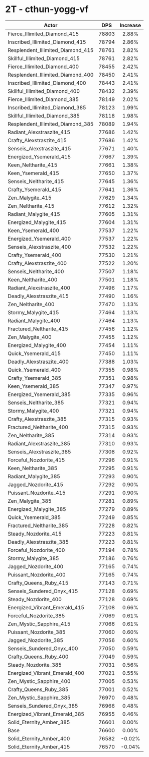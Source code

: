# 2T - cthun-yogg-vf
| Actor | DPS | Increase |
|---|:---:|:---:|
|Fierce_Illimited_Diamond_415|78803|2.88%|
|Inscribed_Illimited_Diamond_415|78794|2.86%|
|Resplendent_Illimited_Diamond_415|78761|2.82%|
|Skillful_Illimited_Diamond_415|78761|2.82%|
|Fierce_Illimited_Diamond_400|78455|2.42%|
|Resplendent_Illimited_Diamond_400|78450|2.41%|
|Inscribed_Illimited_Diamond_400|78443|2.41%|
|Skillful_Illimited_Diamond_400|78432|2.39%|
|Fierce_Illimited_Diamond_385|78149|2.02%|
|Inscribed_Illimited_Diamond_385|78123|1.99%|
|Skillful_Illimited_Diamond_385|78118|1.98%|
|Resplendent_Illimited_Diamond_385|78089|1.94%|
|Radiant_Alexstraszite_415|77686|1.42%|
|Crafty_Alexstraszite_415|77686|1.42%|
|Senseis_Alexstraszite_415|77671|1.40%|
|Energized_Ysemerald_415|77667|1.39%|
|Keen_Neltharite_415|77661|1.38%|
|Keen_Ysemerald_415|77650|1.37%|
|Senseis_Neltharite_415|77645|1.36%|
|Crafty_Ysemerald_415|77641|1.36%|
|Zen_Malygite_415|77629|1.34%|
|Zen_Neltharite_415|77612|1.32%|
|Radiant_Malygite_415|77605|1.31%|
|Energized_Malygite_415|77604|1.31%|
|Keen_Ysemerald_400|77537|1.22%|
|Energized_Ysemerald_400|77537|1.22%|
|Senseis_Alexstraszite_400|77532|1.22%|
|Crafty_Ysemerald_400|77530|1.21%|
|Crafty_Alexstraszite_400|77522|1.20%|
|Senseis_Neltharite_400|77507|1.18%|
|Keen_Neltharite_400|77501|1.18%|
|Radiant_Alexstraszite_400|77496|1.17%|
|Deadly_Alexstraszite_415|77490|1.16%|
|Zen_Neltharite_400|77470|1.13%|
|Stormy_Malygite_415|77464|1.13%|
|Radiant_Malygite_400|77464|1.13%|
|Fractured_Neltharite_415|77456|1.12%|
|Zen_Malygite_400|77455|1.12%|
|Energized_Malygite_400|77454|1.11%|
|Quick_Ysemerald_415|77450|1.11%|
|Deadly_Alexstraszite_400|77388|1.03%|
|Quick_Ysemerald_400|77355|0.98%|
|Crafty_Ysemerald_385|77351|0.98%|
|Keen_Ysemerald_385|77347|0.97%|
|Energized_Ysemerald_385|77335|0.96%|
|Senseis_Neltharite_385|77321|0.94%|
|Stormy_Malygite_400|77321|0.94%|
|Crafty_Alexstraszite_385|77315|0.93%|
|Fractured_Neltharite_400|77315|0.93%|
|Zen_Neltharite_385|77314|0.93%|
|Radiant_Alexstraszite_385|77310|0.93%|
|Senseis_Alexstraszite_385|77308|0.92%|
|Forceful_Nozdorite_415|77296|0.91%|
|Keen_Neltharite_385|77295|0.91%|
|Radiant_Malygite_385|77293|0.90%|
|Jagged_Nozdorite_415|77292|0.90%|
|Puissant_Nozdorite_415|77291|0.90%|
|Zen_Malygite_385|77281|0.89%|
|Energized_Malygite_385|77279|0.89%|
|Quick_Ysemerald_385|77249|0.85%|
|Fractured_Neltharite_385|77228|0.82%|
|Steady_Nozdorite_415|77223|0.81%|
|Deadly_Alexstraszite_385|77223|0.81%|
|Forceful_Nozdorite_400|77194|0.78%|
|Stormy_Malygite_385|77186|0.76%|
|Jagged_Nozdorite_400|77165|0.74%|
|Puissant_Nozdorite_400|77165|0.74%|
|Crafty_Queens_Ruby_415|77143|0.71%|
|Senseis_Sundered_Onyx_415|77128|0.69%|
|Steady_Nozdorite_400|77128|0.69%|
|Energized_Vibrant_Emerald_415|77108|0.66%|
|Forceful_Nozdorite_385|77069|0.61%|
|Zen_Mystic_Sapphire_415|77066|0.61%|
|Puissant_Nozdorite_385|77060|0.60%|
|Jagged_Nozdorite_385|77056|0.60%|
|Senseis_Sundered_Onyx_400|77050|0.59%|
|Crafty_Queens_Ruby_400|77049|0.59%|
|Steady_Nozdorite_385|77031|0.56%|
|Energized_Vibrant_Emerald_400|77021|0.55%|
|Zen_Mystic_Sapphire_400|77005|0.53%|
|Crafty_Queens_Ruby_385|77001|0.52%|
|Zen_Mystic_Sapphire_385|76970|0.48%|
|Senseis_Sundered_Onyx_385|76966|0.48%|
|Energized_Vibrant_Emerald_385|76955|0.46%|
|Solid_Eternity_Amber_385|76601|0.00%|
|Base|76600|0.00%|
|Solid_Eternity_Amber_400|76582|-0.02%|
|Solid_Eternity_Amber_415|76570|-0.04%|
